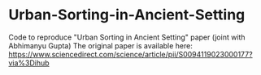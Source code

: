 # Urban-Sorting-in-Ancient-Setting
Code to reproduce "Urban Sorting in Ancient Setting" paper (joint with Abhimanyu Gupta)
The original paper is available here: https://www.sciencedirect.com/science/article/pii/S0094119023000177?via%3Dihub
